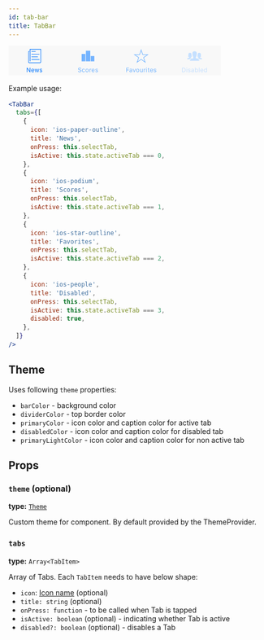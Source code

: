 ```yaml
---
id: tab-bar
title: TabBar
---
```


![TabBar component](assets/tab-bar.png)

Example usage:
```jsx
<TabBar
  tabs={[
    {
      icon: 'ios-paper-outline',
      title: 'News',
      onPress: this.selectTab,
      isActive: this.state.activeTab === 0,
    },
    {
      icon: 'ios-podium',
      title: 'Scores',
      onPress: this.selectTab,
      isActive: this.state.activeTab === 1,
    },
    {
      icon: 'ios-star-outline',
      title: 'Favorites',
      onPress: this.selectTab,
      isActive: this.state.activeTab === 2,
    },
    {
      icon: 'ios-people',
      title: 'Disabled',
      onPress: this.selectTab,
      isActive: this.state.activeTab === 3,
      disabled: true,
    },
  ]}
/>
```

## Theme
Uses following `theme` properties:
- `barColor` - background color
- `dividerColor` - top border color
- `primaryColor` - icon color and caption color for active tab
- `disabledColor` - icon color and caption color for disabled tab
- `primaryLightColor` - icon color and caption color for non active tab

## Props

### `theme` (optional)
**type:** [`Theme`](theme.html)

Custom theme for component. By default provided by the ThemeProvider.

### `tabs`
**type:** `Array<TabItem>`  

Array of Tabs. Each `TabItem` needs to have below shape:
* `icon`: [Icon name](icon.html#name) (optional)
* `title: string` (optional)
* `onPress: function` - to be called when Tab is tapped
* `isActive: boolean` (optional) - indicating whether Tab is active
* `disabled?: boolean` (optional) - disables a Tab

